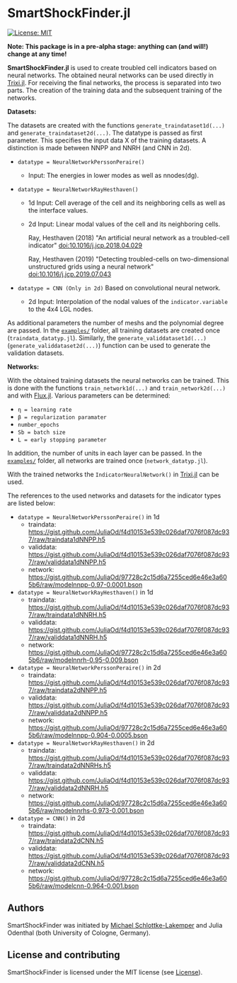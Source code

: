 # SmartShockFinder.jl

[![License: MIT](https://img.shields.io/badge/License-MIT-success.svg)](https://opensource.org/licenses/MIT)

**Note: This package is in a pre-alpha stage: anything can (and will!) change at any time!**


**SmartShockFinder.jl** is used to create troubled cell indicators based on neural networks. The obtained neural networks can be used directly in [Trixi.jl](https://github.com/trixi-framework/Trixi.jl). For receiving the final networks, the process is separated into two parts. The creation of the training data and the subsequent training of the networks.

**Datasets:**

The datasets are created with the functions  `generate_traindataset1d(...)` and `generate_traindataset2d(...)`. The datatype is passed as first parameter. This specifies the input data X of the training datasets. A distinction is made between NNPP and NNRH (and CNN in 2d).

* `datatype = NeuralNetworkPerssonPeraire()`
  * Input: The energies in lower modes as well as nnodes(dg).

* `datatype = NeuralNetworkRayHesthaven()`
  * 1d Input: Cell average of the cell and its neighboring cells as well as the interface values.
  * 2d Input: Linear modal values of the cell and its neighboring cells.

    Ray, Hesthaven (2018)
    "An artificial neural network as a troubled-cell indicator"
    [doi:10.1016/j.jcp.2018.04.029](https://doi.org/10.1016/j.jcp.2018.04.029)
    
    Ray, Hesthaven (2019)
    "Detecting troubled-cells on two-dimensional unstructured grids using a neural network"
    [doi:10.1016/j.jcp.2019.07.043](https://doi.org/10.1016/j.jcp.2019.07.043)

* `datatype = CNN (Only in 2d)`
  Based on convolutional neural network.
  * 2d Input: Interpolation of the nodal values of the `indicator.variable` to the 4x4 LGL nodes.

As additional parameters the number of meshs and the polynomial degree are passed. In the [`examples/`](examples/) folder, all training datasets are created once (`traindata_datatyp.jl`). Similarly, the `generate_validdataset1d(...)` (`generate_validdataset2d(...)`) function can be used to generate the validation datasets.


**Networks:**

With the obtained training datasets the neural networks can be trained. This is done with the functions `train_network1d(...)` and `train_network2d(...)` and with [Flux.jl](https://github.com/FluxML/Flux.jl).
Various parameters can be determined:
* `η = learning rate`
* `β = regularization paramater`
* `number_epochs`
* `Sb = batch size`
* `L = early stopping parameter`

In addition, the number of units in each layer can be passed. In the [`examples/`](examples/) folder, all networks are trained once (`network_datatyp.jl`). 


With the trained networks the `IndicatorNeuralNetwork()` in [Trixi.jl](https://github.com/trixi-framework/Trixi.jl) can be used.

The references to the used networks and datasets for the indicator types are listed below:

* `datatype = NeuralNetworkPerssonPeraire()` in 1d
  * traindata: https://gist.github.com/JuliaOd/f4d10153e539c026daf7076f087dc937/raw/traindata1dNNPP.h5
  * validdata: https://gist.github.com/JuliaOd/f4d10153e539c026daf7076f087dc937/raw/validdata1dNNPP.h5
  * network: https://gist.github.com/JuliaOd/97728c2c15d6a7255ced6e46e3a605b6/raw/modelnnpp-0.97-0.0001.bson
* `datatype = NeuralNetworkRayHesthaven()` in 1d
  * traindata: https://gist.github.com/JuliaOd/f4d10153e539c026daf7076f087dc937/raw/traindata1dNNRH.h5
  * validdata: https://gist.github.com/JuliaOd/f4d10153e539c026daf7076f087dc937/raw/validdata1dNNRH.h5
  * network: https://gist.github.com/JuliaOd/97728c2c15d6a7255ced6e46e3a605b6/raw/modelnnrh-0.95-0.009.bson
* `datatype = NeuralNetworkPerssonPeraire()` in 2d
  * traindata: https://gist.github.com/JuliaOd/f4d10153e539c026daf7076f087dc937/raw/traindata2dNNPP.h5
  * validdata: https://gist.github.com/JuliaOd/f4d10153e539c026daf7076f087dc937/raw/validdata2dNNPP.h5
  * network: https://gist.github.com/JuliaOd/97728c2c15d6a7255ced6e46e3a605b6/raw/modelnnpp-0.904-0.0005.bson
* `datatype = NeuralNetworkRayHesthaven()` in 2d
  * traindata: https://gist.github.com/JuliaOd/f4d10153e539c026daf7076f087dc937/raw/traindata2dNNRHs.h5
  * validdata: https://gist.github.com/JuliaOd/f4d10153e539c026daf7076f087dc937/raw/validdata2dNNRH.h5
  * network: https://gist.github.com/JuliaOd/97728c2c15d6a7255ced6e46e3a605b6/raw/modelnnrhs-0.973-0.001.bson
* `datatype = CNN()` in 2d
  * traindata: https://gist.github.com/JuliaOd/f4d10153e539c026daf7076f087dc937/raw/traindata2dCNN.h5
  * validdata: https://gist.github.com/JuliaOd/f4d10153e539c026daf7076f087dc937/raw/validdata2dCNN.h5
  * network: https://gist.github.com/JuliaOd/97728c2c15d6a7255ced6e46e3a605b6/raw/modelcnn-0.964-0.001.bson


## Authors
SmartShockFinder was initiated by
[Michael Schlottke-Lakemper](https://www.mi.uni-koeln.de/NumSim/schlottke-lakemper) and
Julia Odenthal (both University of Cologne, Germany).


## License and contributing
SmartShockFinder is licensed under the MIT license (see [License](@ref)).
